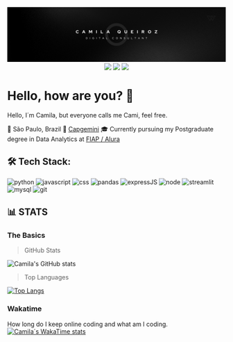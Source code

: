 <div align="center">
  <img src='img/how are you.png'>
</div>

<div align="center"> 
  <a href = "mailto:camilamoraesqueiroz@gmail.com"><img src="https://img.shields.io/badge/Gmail-D14836?style=for-the-badge&logo=gmail&logoColor=white" target="_blank"></a>
  <a href="https://www.linkedin.com/in/camilaqueiroz" target="_blank"><img src="https://img.shields.io/badge/LinkedIn-0077B5?style=for-the-badge&logo=linkedin&logoColor=white" target="_blank"></a>
  <a href="https://camimq.medium.com/" target="_blank"><img src="https://img.shields.io/badge/Medium-12100E?style=for-the-badge&logo=medium&logoColor=white" target="_blank"></a>
</div>

# Hello, how are you? 🙂

Hello, I´m Camila, but everyone calls me Cami, feel free.

🏡 São Paulo, Brazil
💼 [Capgemini](https://www.google.com/url?sa=t&rct=j&q=&esrc=s&source=web&cd=&cad=rja&uact=8&ved=2ahUKEwj0lKbooLKDAxWirJUCHUXoAGUQFnoECAcQAQ&url=https%3A%2F%2Fwww.capgemini.com%2Fbr-pt%2F&usg=AOvVaw1iqFoVy7fHSEysIcd14C1Q&opi=89978449)
🎓 Currently pursuing my Postgraduate degree in Data Analytics at [FIAP / Alura](https://postech.fiap.com.br/curso/data-analytics/)

## 🛠 Tech Stack:

<div>
  <img alt="python" src="https://img.shields.io/badge/Python-323330?style=for-the-badge&logo=python&logoColor=356C9B"/>
  <img alt="javascript" src="https://img.shields.io/badge/JavaScript-323330?style=for-the-badge&logo=javascript&logoColor=F7DF1E"/>
  <img alt = "css" src="https://img.shields.io/badge/CSS3-323330?style=for-the-badge&logo=css3&logoColor=1572B6"/> 
  <img alt="pandas" src="https://img.shields.io/badge/Pandas-323330?style=for-the-badge&logo=pandas&logoColor=130654"/>
  <img alt="expressJS" src="https://img.shields.io/badge/Express%20js-323330?style=for-the-badge&logo=express&logoColor=010101"/>
  <img alt="node" src="https://img.shields.io/badge/Node%20js-323330?style=for-the-badge&logo=nodedotjs&logoColor=57A645"/>
  <img alt="streamlit" src="https://img.shields.io/badge/Streamlit-323330?style=for-the-badge&logo=Streamlit&logoColor=FE4625"/>
  <img alt="mysql" src="https://img.shields.io/badge/MySQL-323330?style=for-the-badge&logo=mysql&logoColor=E6E93"/> 
  <img alt="git" src="https://img.shields.io/badge/GIT-323330?style=for-the-badge&logo=git&logoColor=FE4625"/>
</div>

## 📊 STATS

### The Basics

> GitHub Stats

![Camila's GitHub stats](https://github-readme-stats.vercel.app/api?username=camimq&show_icons=true&theme=dracula)

> Top Languages

[![Top Langs](https://github-readme-stats.vercel.app/api/top-langs/?username=camimq)](https://github.com/camimq/github-readme-stats)


### Wakatime

How long do I keep online coding and what am I coding.
[![Camila´s WakaTime stats](https://github-readme-stats.vercel.app/api/wakatime?username=camimq)](https://github.com/camimq/github-readme-stats)
